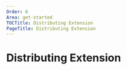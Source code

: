 ```yaml
---
Order: 6
Area: get-started
TOCTitle: Distributing Extension
PageTitle: Distributing Extension
---
```


# Distributing Extension